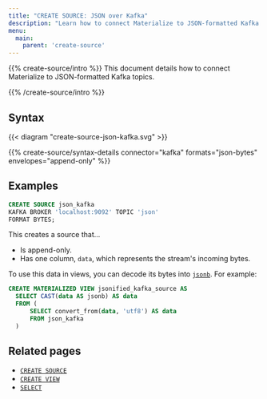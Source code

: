```yaml
---
title: "CREATE SOURCE: JSON over Kafka"
description: "Learn how to connect Materialize to JSON-formatted Kafka topics"
menu:
  main:
    parent: 'create-source'
---
```


{{% create-source/intro %}}
This document details how to connect Materialize to JSON-formatted Kafka
topics.

{{% /create-source/intro %}}

## Syntax

{{< diagram "create-source-json-kafka.svg" >}}

{{% create-source/syntax-details connector="kafka" formats="json-bytes" envelopes="append-only" %}}

## Examples

```sql
CREATE SOURCE json_kafka
KAFKA BROKER 'localhost:9092' TOPIC 'json'
FORMAT BYTES;
```

This creates a source that...

- Is append-only.
- Has one column, `data`, which represents the stream's incoming bytes.

To use this data in views, you can decode its bytes into
[`jsonb`](/sql/types/jsonb). For example:

```sql
CREATE MATERIALIZED VIEW jsonified_kafka_source AS
  SELECT CAST(data AS jsonb) AS data
  FROM (
      SELECT convert_from(data, 'utf8') AS data
      FROM json_kafka
  )
```

## Related pages

- [`CREATE SOURCE`](../)
- [`CREATE VIEW`](../../create-view)
- [`SELECT`](../../select)
